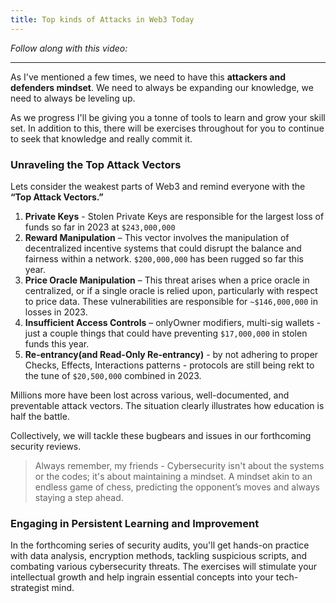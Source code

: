 ```yaml
---
title: Top kinds of Attacks in Web3 Today
---
```


_Follow along with this video:_

---

As I've mentioned a few times, we need to have this **attackers and defenders mindset**. We need to always be expanding our knowledge, we need to always be leveling up.

As we progress I'll be giving you a tonne of tools to learn and grow your skill set. In addition to this, there will be exercises throughout for you to continue to seek that knowledge and really commit it.

### Unraveling the Top Attack Vectors

Lets consider the weakest parts of Web3 and remind everyone with the **“Top Attack Vectors.”**

1. **Private Keys** - Stolen Private Keys are responsible for the largest loss of funds so far in 2023 at `$243,000,000`
2. **Reward Manipulation** – This vector involves the manipulation of decentralized incentive systems that could disrupt the balance and fairness within a network. `$200,000,000` has been rugged so far this year.
3. **Price Oracle Manipulation** – This threat arises when a price oracle in centralized, or if a single oracle is relied upon, particularly with respect to price data. These vulnerabilities are responsible for `~$146,000,000` in losses in 2023.
4. **Insufficient Access Controls** – onlyOwner modifiers, multi-sig wallets - just a couple things that could have preventing `$17,000,000` in stolen funds this year.
5. **Re-entrancy(and Read-Only Re-entrancy)** - by not adhering to proper Checks, Effects, Interactions patterns - protocols are still being rekt to the tune of `$20,500,000` combined in 2023.

Millions more have been lost across various, well-documented, and preventable attack vectors. The situation clearly illustrates how education is half the battle.

Collectively, we will tackle these bugbears and issues in our forthcoming security reviews.

> Always remember, my friends - Cybersecurity isn't about the systems or the codes; it's about maintaining a mindset. A mindset akin to an endless game of chess, predicting the opponent’s moves and always staying a step ahead.

### Engaging in Persistent Learning and Improvement

In the forthcoming series of security audits, you'll get hands-on practice with data analysis, encryption methods, tackling suspicious scripts, and combating various cybersecurity threats. The exercises will stimulate your intellectual growth and help ingrain essential concepts into your tech-strategist mind.
